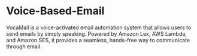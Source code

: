 # Voice-Based-Email
VocaMail is a voice-activated email automation system that allows users to send emails by simply speaking. Powered by Amazon Lex, AWS Lambda, and Amazon SES, it provides a seamless, hands-free way to communicate through email.
